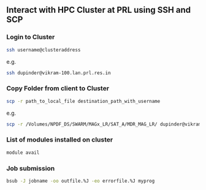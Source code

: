 Interact with HPC Cluster at PRL using SSH and SCP
-------------------------------------------------


### Login to Cluster
```bash
ssh username@clusteraddress
```
e.g. 
```bash
ssh dupinder@vikram-100.lan.prl.res.in
```

### Copy Folder from client to Cluster
```bash
scp -r path_to_local_file destination_path_with_username
```
e.g.
```bash
scp -r /Volumes/NPDF_DS/SWARM/MAGx_LR/SAT_A/MDR_MAG_LR/ dupinder@vikram-100.lan.prl.res.in:~/Data/SWARM//SAT_A/  
```

### List of modules installed on cluster
```bash
module avail
```

### Job submission
```bash
bsub -J jobname -oo outfile.%J -eo errorfile.%J myprog
```



